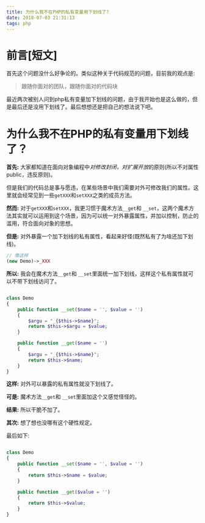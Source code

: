 ```yaml
---
title: 为什么我不在PHP的私有变量用下划线了?
date: 2018-07-03 21:31:13
tags: php
---
```


# 前言[短文]

首先这个问题没什么好争论的。类似这种关于代码规范的问题，目前我的观点是:

> 跟随你面对的团队，跟随你面对的代码块

最近两次被别人问到php私有变量加下划线的问题，由于我开始也是这么做的，但是最后还是没用下划线了。最后想想还是把自己的想法说下吧。

# 为什么我不在PHP的私有变量用下划线了？

**首先:** 大家都知道在面向对象编程中*对修改封闭，对扩展开放*的原则(所以不对属性public，违反原则)。

但是我们的代码总是事与愿违，在某些场景中我们需要对外可修改我们的属性。这里就会经常见到一些`getXXX`和`setXXX`之类的成员方法。

**然而:** 对于`getXXX`和`setXXX`，我更习惯于魔术方法`__get`和 `__set`，这两个魔术方法其实就可以运用到这个场景，因为可以统一对外暴露属性，并加以控制，防止的滥用，符合面向对象的思想。

**但是:** 对外暴露一个加下划线的私有属性，看起来好怪(既然私有了为啥还加下划线)。

```php
// 像这样
(new Demo)->_XXX
```

**所以:** 我会在魔术方法`__get`和 `__set`里面统一加下划线，这样这个私有属性就可以不带下划线访问了。

```php

class Demo
{
    public function __set($name = '', $value = '')
    {
        $argu = "_{$this->$name}";
        return $this->$argu = $value;
    }

    public function __get($name = '')
    {
        $argu = "_{$this->$name}";
        return $this->$name;
    }
}
```

**这样:** 对外可以暴露的私有属性就没下划线了。

**可是:** 魔术方法`__get`和 `__set`里面加这个又感觉怪怪的。

**结果:** 所以干脆不加了。

**其次:** 想了想也没哪有这个硬性规定。

最后如下:

```php

class Demo
{
    public function __set($name = '', $value = '')
    {
        return $this->$name = $value;
    }

    public function __get($value = '')
    {
        return $this->$value;
    }
}
```
